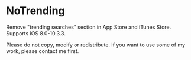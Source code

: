 # NoTrending
Remove "trending searches" section in App Store and iTunes Store.
Supports iOS 8.0-10.3.3.

Please do not copy, modify or redistribute. If you want to use some of my work, please contact me first.